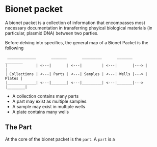 # Bionet packet

A bionet packet is a collection of information that encompasses most necessary documentation in transferring phsyical biological materials (in particular, plasmid DNA) between two parties.

Before delving into specifics, the general map of a Bionet Packet is the following
```
 _____________       _______       _________       _______       ________
|             | <---|       | <---|         | <---|       |---> |        |
| Collections | <---| Parts | <---| Samples | <---| Wells |---> | Plates |
|_____________| <---|_______| <---|_________| <---|_______|---> |________|
```
- A collection contains many parts
- A part may exist as multiple samples
- A sample may exist in multiple wells
- A plate contains many wells

## The Part
At the core of the bionet packet is the `part`. A `part` is a 
